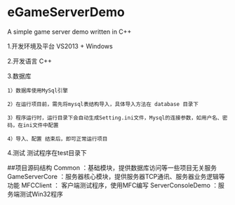 # eGameServerDemo
A simple game server demo written in C++

1.开发环境及平台
	VS2013 + Windows

2.开发语言
	C++

3.数据库

	1）数据库使用MySql引擎
	
	2）在运行项目前，需先将mysql表结构导入，具体导入方法在 database 目录下
	
	3）程序运行时，运行目录下会自动生成Setting.ini文件，Mysql的连接参数，如用户名、密码，在ini文件中配置
	
	4）导入、配置 结束后，即可正常运行项目
	

4.测试
	测试程序在test目录下

	
##项目源码结构
	Common ：基础模块，提供数据库访问等一些项目无关服务
	GameServerCore ：服务器核心模块，提供服务器TCP通讯、服务器业务逻辑等功能
	MFCClient ： 客户端测试程序，使用MFC编写
	ServerConsoleDemo ：服务端测试Win32程序
